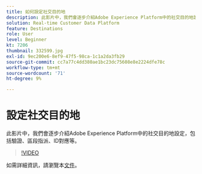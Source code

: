 ```yaml
---
title: 如何設定社交目的地
description: 此影片中，我們會逐步介紹Adobe Experience Platform中的社交目的地設定，包括驗證、區段指派、ID對應等。
solution: Real-time Customer Data Platform
feature: Destinations
role: User
level: Beginner
kt: 7206
thumbnail: 332599.jpg
exl-id: 9ec200e6-8ef9-47f5-98ca-1c1a2da3fb29
source-git-commit: cc7a77c4dd380ae1bc23dc75608e8e2224dfe78c
workflow-type: tm+mt
source-wordcount: '71'
ht-degree: 9%

---
```


# 設定社交目的地

此影片中，我們會逐步介紹Adobe Experience Platform中的社交目的地設定，包括驗證、區段指派、ID對應等。

>[!VIDEO](https://video.tv.adobe.com/v/332599/?quality=12&learn=on)

如需詳細資訊，請瀏覽本[文件](https://experienceleague.adobe.com/docs/experience-platform/destinations/catalog/social/overview.html)。
